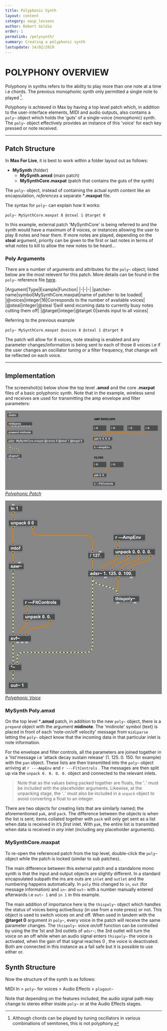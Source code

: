 ```yaml
---
title: Polyphonic Synth
layout: content
category: aasp_lessons
author: Robert Goldie
order: 1
permalink: /polysynth/
summary: Creating a polyphonic synth
lastupdate: 14/02/2019
---
```


# POLYPHONY OVERVIEW
Polyphony in synths refers to the ability to play more than one note at a time i.e chords. The previous monophonic synth only permitted a single note to played [^poly].

Polyphony is achieved in Max by having a top level patch which, in addition to the user-interface elements, MIDI and audio outputs, also contains a `poly~` object which holds the 'guts' of a single-voice (monophonic) synth. The `poly~` object effectively provides an instance of this 'voice' for each key pressed or note received.

---

## Patch Structure

In **Max For Live**, it is best to work within a folder layout out as follows:

* **MySynth** (folder)
	* **MySynth.amxd** (main patch)
	* **MySynthCore.maxpat** (patch that contains the guts of the synth)

The `poly~` object, instead of containing the actual synth content like an encapsulation, *references* a separate ***.maxpat** file.

The syntax for `poly~` can explain how it works:

`poly~ MySynthCore.maxpat 8 @steal 1 @target 0`

In this example, external patch 'MySynthCore' is being referred to and the synth would have a maximum of 8 voices, or instances allowing the user to play 8 notes and hear them. If more notes are played, depending on the **steal** argument, priority can be given to the first or last notes in terms of what notes to kill to allow the new notes to be heard...

### Poly Arguments
There are a number of arguments and attributes for the `poly~` object; listed below are the most relevent for this patch. More details can be found in the `poly~` reference file [here](https://docs.cycling74.com/max7/maxobject/poly~).

|Argument|Type|Example|Function|
|-|-|-|
|patcher-name|symbol|MySynthCore.maxpat|name of patcher to be loaded|
|@voices|integer|16|Corresponds to the number of available voices|
|@steal|integer|@steal 1|will send incoming data to currently busy notes cutting them off|
|@target|integer|@target 0|sends input to all voices|

Referring to the previous example

`poly~ MySynthCore.maxpat @voices 8 @steal 1 @target 0`

The patch will allow for 8 voices, note stealing is enabled and any parameter changes/information is being sent to each of those 8 voices i.e if the user changes an oscillator tuning or a filter frequency, that change will be reflected on each voice.

---



## Implementation

The screenshot(s) below show the top level **.amxd** and the core **.maxpat** files of a basic polyphonic synth. Note that in the example, wireless send and receives are used for transmitting the amp envelope and filter parameters:

[![Polyphonic Patch](/assets/img/aasp_poly_01.png)*Polyphonic Patch*](/assets/img/aasp_poly_01.png)

[![Polyphonic Voice](/assets/img/aasp_poly_01b.png)*Polyphonic Voice*](/assets/img/aasp_poly_01b.png)


### MySynth Poly.amxd
On the top level ***.amxd** patch, in addition to the new `poly~` object, there is a `prepend` object with the argument **midinote**. The 'midinote' symbol (text) is placed in front of each 'note-on/off velocity' message from `midiparse` letting the `poly~` object know that the incoming data in that particular inlet is note information.

For the envelope and filter controls, all the parameters are joined together in a 'list'message i.e 'attack decay sustain release' (1. 125. 0. 150. for example) with the `pan` object. These lists are then transmitted into the `poly~` object arriving at `r ---AmpEnv` and `r ---FltControls` . The messages are then split up via the `unpack 0. 0. 0. 0.` object and connected to the relevant inlets.

>Note that as the values being packed together are floats, the '**.**' must be included with the placeholder arguments. Likewise, at the unpacking stage, the '**.**' must also be included in a `unpack` object to avoid converting a float to an integer.

There are two objects for creating lists that are similarly named; the aforementioned `pak`, and `pack`. The difference between the objects is when the list is sent; items collated together with `pack` will only get sent as a list when data is received in it’s *first* inlet. With `pak`, the entire list is transmitted when data is received in *any* inlet (including any placeholder arguments).

### MySynthCore.maxpat
To re-open the referenced patch from the top level, double-click the `poly~` object while the patch is locked (similar to sub patches).

The main difference between this external patch and a standalone mono synth is that the input and output objects are slightly different. In a standard encapsulated subpath the ins are outs are `inlet` and `outlet` and the numbering happens automatically. In `poly` this changed to `in`, `out` (for message information) and `in~` and `out~` with a number manually entered afterwards i.e `out~ 1` and `in 1` in this example.

The main addition of importance here is the `thispoly~` object which handles the status of voices being active/busy (in use from a note press) or not. This object is used to switch voices on and off. When used in tandem with the **@target 0** argument in `poly~`, every voice in the patch will receive the same parameter changes. The `thispoly~` voice on/off function can be controlled by using the the 1st and 3rd outlets of `adsr~`; the 3rd outlet will turn the voice on an off while when an audio signal enters `thispoly~` the voice is activated, when the gain of that signal reaches 0 , the voice is deactivated. Both are connected in this instance as a fail safe but it is possible to use either or.

## Synth Structure

Now the structure of the synth is as follows:

MIDI In > `poly~` for voices > Audio Effects > `plugout~`

Note that depending on the features included, the audio signal path may change to stereo either inside `poly~` or at the Audio Effects stages.


[^poly]:Although chords can be played by tuning oscillators in various combinations of semitones, this is not polyphony.
